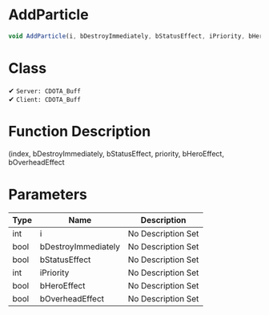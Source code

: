 # AddParticle
```js
void AddParticle(i, bDestroyImmediately, bStatusEffect, iPriority, bHeroEffect, bOverheadEffect)
```
# Class
✔ `Server: CDOTA_Buff`  
✔ `Client: CDOTA_Buff`  

# Function Description
(index, bDestroyImmediately, bStatusEffect, priority, bHeroEffect, bOverheadEffect
# Parameters
Type|Name|Description
--|--|--
int|i|No Description Set
bool|bDestroyImmediately|No Description Set
bool|bStatusEffect|No Description Set
int|iPriority|No Description Set
bool|bHeroEffect|No Description Set
bool|bOverheadEffect|No Description Set
